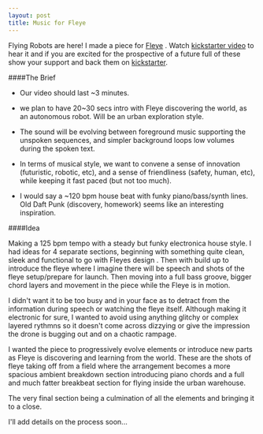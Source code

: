 ```yaml
---
layout: post
title: Music for Fleye
---
```


Flying Robots are here! I made a piece for [Fleye](http://gofleye.com/) . Watch [kickstarter video](https://www.youtube.com/watch?v=ShNS-WLGVLo) to hear it and if you are excited for the prospective of a future full of these show your support and back them on [kickstarter](https://www.kickstarter.com/projects/gofleye/fleye-your-personal-flying-robot).

####The Brief

* Our video should last ~3 minutes.

* we plan to have 20~30 secs intro with Fleye discovering the world, as
an
autonomous robot. Will be an urban exploration style.

* The sound will be evolving between foreground music supporting the
unspoken sequences, and simpler background loops low volumes during
the
spoken text.

* In terms of musical style, we want to convene a sense of innovation
(futuristic, robotic, etc), and a sense of friendliness (safety,
human,
etc), while keeping it fast paced (but not too much).

* I would say a ~120 bpm house beat with funky piano/bass/synth lines. Old
Daft Punk (discovery, homework) seems like an interesting inspiration.

####Idea

Making a 125 bpm tempo with a steady but funky electronica house
style. I had ideas for 4 separate sections, beginning with something quite clean, sleek and functional to go with Fleyes design .
Then with build up to introduce the fleye where I imagine there will be speech and shots of the
fleye setup/prepare for launch. Then moving into a full bass groove,
bigger chord layers and movement in the piece while the Fleye is in
motion.

I didn't want it to be too busy and in your face as to detract from the information during speech or watching the fleye itself. Although making it electronic for sure, I wanted to avoid using anything glitchy or complex layered rythmns so it doesn't come across dizzying or give the impression the drone is bugging out and on a chaotic rampage.

I wanted the piece to progressively evolve elements or introduce new parts as Fleye is discovering and learning from the world. 
These are the shots of fleye taking off from a field where the arrangement becomes a more spacious ambient breakdown section introducing piano chords and a full and much fatter breakbeat section for flying inside the urban warehouse.

The very final section being a culmination of all the elements and bringing it to a close.

I'll add details on the process soon...

 
